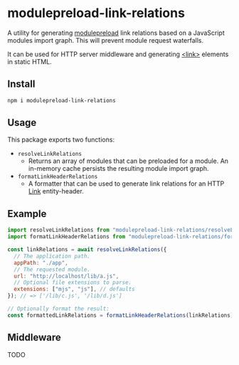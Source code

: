 # modulepreload-link-relations

A utility for generating [modulepreload](https://developer.mozilla.org/en-US/docs/Web/HTML/Attributes/rel/modulepreload) link relations based on a JavaScript modules import graph. This will prevent module request waterfalls.

It can be used for HTTP server middleware and generating [\<link\>](https://developer.mozilla.org/en-US/docs/Web/HTML/Element/link) elements in static HTML.

## Install

```sh
npm i modulepreload-link-relations
```

## Usage

This package exports two functions:

- `resolveLinkRelations`
  - Returns an array of modules that can be preloaded for a module. An in-memory cache persists the resulting module import graph.
- `formatLinkHeaderRelations`
  - A formatter that can be used to generate link relations for an HTTP [Link](https://developer.mozilla.org/en-US/docs/Web/HTTP/Headers/Link) entity-header.

## Example

```js
import resolveLinkRelations from "modulepreload-link-relations/resolveLinkRelations.mjs";
import formatLinkHeaderRelations from "modulepreload-link-relations/formatLinkHeaderRelations.mjs";

const linkRelations = await resolveLinkRelations({
  // The application path.
  appPath: "./app",
  // The requested module.
  url: "http://localhost/lib/a.js",
  // Optional file extensions to parse.
  extensions: ["mjs", "js"], // defaults
}); // => ['/lib/c.js', '/lib/d.js']

// Optionally format the result:
const formattedLinkRelations = formatLinkHeaderRelations(linkRelations); // => </lib/c.js>; rel="modulepreload", </lib/d.js>; rel="modulepreload"
```

## Middleware

TODO
